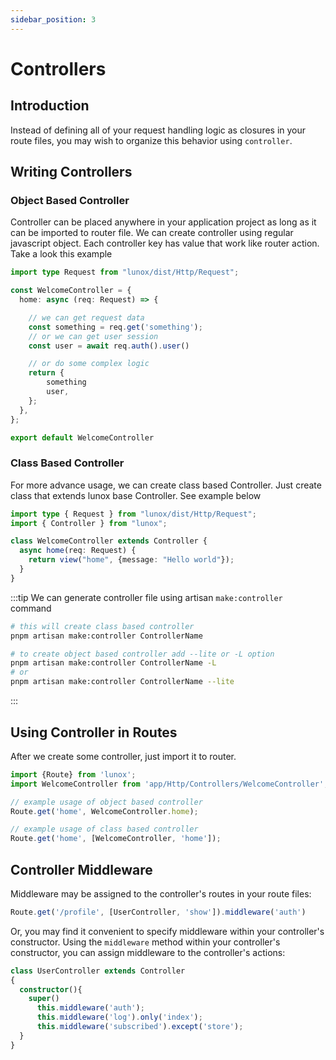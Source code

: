 ```yaml
---
sidebar_position: 3
---
```


# Controllers

## Introduction
Instead of defining all of your request handling logic as closures in your route files, you may wish to organize this behavior using `controller`.

## Writing Controllers
### Object Based Controller
Controller can be placed anywhere in your application project as long as it can be imported to router file. We can create controller using regular javascript object. Each controller key has value that work like router action.
Take a look this example
```ts
import type Request from "lunox/dist/Http/Request";

const WelcomeController = {
  home: async (req: Request) => {

    // we can get request data
    const something = req.get('something');
    // or we can get user session
    const user = await req.auth().user()

    // or do some complex logic 
    return {
        something
        user,
    };
  },
};

export default WelcomeController
```
### Class Based Controller
For more advance usage, we can create class based Controller. Just create class that extends lunox base Controller. See example below
```ts
import type { Request } from "lunox/dist/Http/Request";
import { Controller } from "lunox";

class WelcomeController extends Controller {
  async home(req: Request) {
    return view("home", {message: "Hello world"});
  }
}
```

:::tip
We can generate controller file using artisan `make:controller` command
```bash
# this will create class based controller
pnpm artisan make:controller ControllerName

# to create object based controller add --lite or -L option
pnpm artisan make:controller ControllerName -L
# or
pnpm artisan make:controller ControllerName --lite
```
:::

## Using Controller in Routes
After we create some controller, just import it to router.
```ts
import {Route} from 'lunox';
import WelcomeController from 'app/Http/Controllers/WelcomeController';

// example usage of object based controller
Route.get('home', WelcomeController.home);

// example usage of class based controller
Route.get('home', [WelcomeController, 'home']);

```

## Controller Middleware
Middleware may be assigned to the controller's routes in your route files:
```ts
Route.get('/profile', [UserController, 'show']).middleware('auth')
```
Or, you may find it convenient to specify middleware within your controller's constructor. Using the `middleware` method within your controller's constructor, you can assign middleware to the controller's actions:
```ts
class UserController extends Controller
{
  constructor(){
    super()
      this.middleware('auth');
      this.middleware('log').only('index');
      this.middleware('subscribed').except('store');
  }
}
```